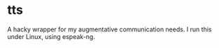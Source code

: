 # tts
A hacky wrapper for my augmentative communication needs. I run this under Linux, using espeak-ng.
